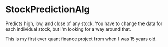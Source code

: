 # StockPredictionAlg
Predicts high, low, and close of any stock. You have to change the data for each individual stock, but I'm looking for a way around that.

This is my first ever quant finance project from when I was 15 years old.
